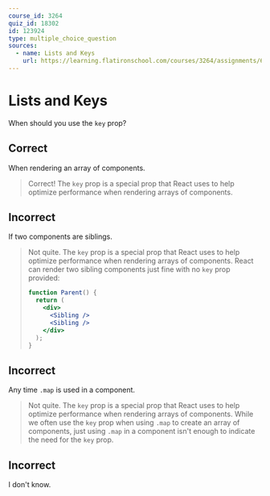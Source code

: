 ```yaml
---
course_id: 3264
quiz_id: 18302
id: 123924
type: multiple_choice_question
sources:
  - name: Lists and Keys
    url: https://learning.flatironschool.com/courses/3264/assignments/68030
---
```


# Lists and Keys

When should you use the `key` prop?

## Correct

When rendering an array of components.

> Correct! The `key` prop is a special prop that React uses to help optimize
> performance when rendering arrays of components.

## Incorrect

If two components are siblings.

> Not quite. The `key` prop is a special prop that React uses to help optimize
> performance when rendering arrays of components. React can render two sibling
> components just fine with no `key` prop provided:
>
> ```jsx
> function Parent() {
>   return (
>     <div>
>       <Sibling />
>       <Sibling />
>     </div>
>   );
> }
> ```

## Incorrect

Any time `.map` is used in a component.

> Not quite. The `key` prop is a special prop that React uses to help optimize
> performance when rendering arrays of components. While we often use the `key`
> prop when using `.map` to create an array of components, just using `.map` in
> a component isn't enough to indicate the need for the `key` prop.

## Incorrect

I don't know.

